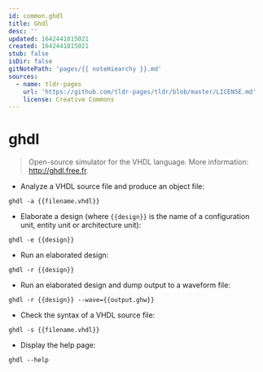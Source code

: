 ```yaml
---
id: common.ghdl
title: Ghdl
desc: ''
updated: 1642441815021
created: 1642441815021
stub: false
isDir: false
gitNotePath: 'pages/{{ noteHiearchy }}.md'
sources:
  - name: tldr-pages
    url: 'https://github.com/tldr-pages/tldr/blob/master/LICENSE.md'
    license: Creative Commons
---
```

# ghdl

> Open-source simulator for the VHDL language.
> More information: <http://ghdl.free.fr>.

- Analyze a VHDL source file and produce an object file:

`ghdl -a {{filename.vhdl}}`

- Elaborate a design (where `{{design}}` is the name of a configuration unit, entity unit or architecture unit):

`ghdl -e {{design}}`

- Run an elaborated design:

`ghdl -r {{design}}`

- Run an elaborated design and dump output to a waveform file:

`ghdl -r {{design}} --wave={{output.ghw}}`

- Check the syntax of a VHDL source file:

`ghdl -s {{filename.vhdl}}`

- Display the help page:

`ghdl --help`

